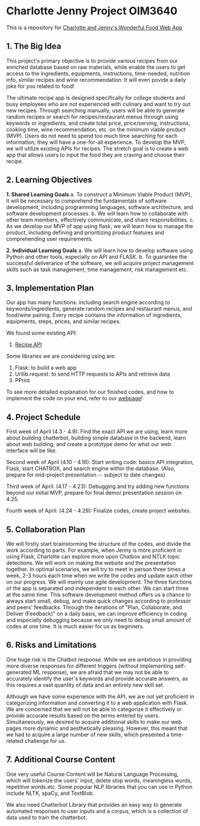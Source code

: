 # Charlotte Jenny Project OIM3640
 This is a repository for [Charlotte and Jenny's Wonderful Food Web App](https://sites.google.com/babson.edu/wonderful-food-web-app/developers-notes)

## 1. The Big Idea

This project's primary objective is to provide various recipes from our enriched database based on raw materials, while enable the users to get access to the ingredients, equipments, instructions, time-needed, nutrition info, similar recipes and wine recommendation. It will even povide a daily joke for you related to food!

The ultimate recipe app is designed specifically for college students and busy employees who are not experienced with culinary and want to try out new recipes. Through searching manually, users will be able to generate random recipes or  search for recipes/restaurant menus through using keywords or ingredients, and create total price, price/serving, instructions, cooking time, wine recommendation, etc. on the minimum viable product (MVP). Users do not need to spend too much time searching for each information; they will have a one-for-all experience. To develop the MVP, we will utilize existing APIs for recipes. The stretch goal is to create a web app that allows users to input the food they are craving and choose their recipe.

## 2. Learning Objectives

 **1. Shared Learning Goals**
 a. To construct a Minimum Viable Product (MVP), it will be necessary to comprehend the fundamentals of software development, including programming languages, software architecture, and software development processes.
 b. We will learn how to collaborate with other team members, effectively communicate, and share responsibilities.
 c. As we develop our MVP of app using flask, we will learn how to manage the product, including defining and prioritizing product features and comprehending user requirements.

 **2. Individual Learning Goals**
 a. We will learn how to develop software using Python and other tools, especially on API and FLASK. 
 b. To guarantee the successful deliverance of the software, we will acquire project management skills such as task management, time management, risk management etc. 

## 3. Implementation Plan

Our app has many functions: including search engine according to keywords/ingredients, generate random recipes and restaurant menus, and food/wine pairing. Every recipe contains the information of ingredients, equipments, steps, prices, and similar recipes. 

 We found some existing API:
1. [Recipe API](https://spoonacular.com/food-api)

 Some libraries we are considering using are:

1. Flask: to build a web app
2. Urllib.request: to send HTTP requests to APIs and retrieve data
3. PPrint 

To see more detailed explanation for our finished codes, and how to implement the code on your end, refer to our [webpage](https://sites.google.com/babson.edu/wonderful-food-web-app/developers-notes)!


## 4. Project Schedule

 First week of April (4.3 - 4.9): Find the exact API we are using, learn more about building chatterbot, building simple database in the backend, learn about web building, and create a prototype demo for what our web interface will be like. 

 Second week of April (4.10 - 4.16): Start writing code: basics API integration, Flask, start CHATBOX, and search engine within the database. (Also, prepare for mid-project presentation -- subject to date changes)

 Third week of April: (4.17 - 4.23): Debugging and try adding new functions beyond our initial MVP, prepare for final demo/ presentation session on 4.25. 

 Fourth week of April: (4.24 - 4.29): Finalize codes, create project websites. 

## 5. Collaboration Plan

 We will firstly start brainstorming the structure of the codes, and divide the work according to parts. For example, when Jenny is more proficient in using Flask, Charlotte can explore more upon Chatbox and NTLK topic detections. We will work on making the website and the presentation together. In optimal scenarios, we will try to meet in person three times a week, 2-3 hours each time when we write the codes and update each other on our progress. We will mainly use agile development. The three functions of the app is separated and independent to each other. We can start three at the same time. This software development method offers us a chance to always start small, debug, and make quick changes according to professor and peers' feedbacks. Through the iterations of "Plan, Collaborate, and Deliver (Feedback)" on a daily basis, we can improve efficiency in coding and especially debugging because we only need to debug small amount of codes at one time. It is much easier for us as beginners. 

## 6. Risks and Limitations

 One huge risk is the Chatbot response. While we are ambitious in providing more diverse responses for different triggers (without implementing self-generated ML response), we are afraid that we may not be able to accurately identify the user's keywords and provide accurate answers, as this requires a vast quantity of data and an entirely new skill set.

 Although we have some experience with the API, we are not yet proficient in categorizing information and converting it to a web application with Flask. We are concerned that we will not be able to categorize it effectively or provide accurate results based on the terms entered by users. Simultaneously, we desired to acquire additional skills to make our web pages more dynamic and aesthetically pleasing. However, this meant that we had to acquire a large number of new skills, which presented a time-related challenge for us.

## 7. Additional Course Content

 One very useful Course Content will be Natural Language Processing, which will tokenize the users' input, delete stop words, meaningless words, repetitive words.etc. Some popular NLP libraries that you can use in Python include NLTK, spaCy, and TextBlob.

 We also need Chatterbot Library that provides an easy way to generate automated responses to user inputs and a corpus, which is a collection of data used to train the chatterbot.